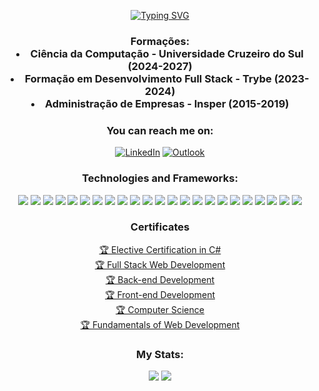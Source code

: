 <div align="center">

  [![Typing SVG](https://readme-typing-svg.demolab.com?font=Fira+Code&duration=1000&color=5DF7F5&background=FFFFFF00&center=true&vCenter=true&multiline=true&repeat=false&random=false&width=435&height=75&lines=Leonardo+Martins;Full+Stack+Web+Developer)](https://git.io/typing-svg)
  <h3 align="center">
  <tr>Formações:</tr>
  <li>Ciência da Computação - Universidade Cruzeiro do Sul (2024-2027)</li>
  <li>Formação em Desenvolvimento Full Stack - Trybe (2023-2024)</li>
  <li>Administração de Empresas - Insper (2015-2019)</li>
  


  <h3>You can reach me on:</h3>

  [![LinkedIn](https://img.shields.io/badge/linkedin-%230077B5.svg?style=for-the-badge&logo=linkedin&logoColor=white)](https://www.linkedin.com/in/leonardogumartins)
  [![Outlook](https://img.shields.io/badge/Microsoft_Outlook-0078D4?style=for-the-badge&logo=microsoft-outlook&logoColor=white)](mailto:leonardogustavo@outlook.com)


  <h3>Technologies and Frameworks:</h3>
  <span><code><img src="https://img.shields.io/badge/.NET-5C2D91?style=for-the-badge&logo=.net&logoColor=white" /></code></span>
  <span><code><img src="https://img.shields.io/badge/C%23-239120?style=for-the-badge&logo=c-sharp&logoColor=white" /></code></span>
  <span><code><img src="https://img.shields.io/badge/Node.js-339933?style=for-the-badge&logo=nodedotjs&logoColor=white" /></code></span>
  <span><code><img src="https://img.shields.io/badge/JavaScript-323330?style=for-the-badge&logo=javascript&logoColor=F7DF1E" /></code></span>
  <span><code><img src="https://img.shields.io/badge/TypeScript-007ACC?style=for-the-badge&logo=typescript&logoColor=white" /></code></span>
  <span><code><img src="https://img.shields.io/badge/Microsoft_SQL_Server-CC2927?style=for-the-badge&logo=microsoft-sql-server&logoColor=white" /></code></span>
  <span><code><img src="https://img.shields.io/badge/MySQL-005C84?style=for-the-badge&logo=mysql&logoColor=white" /></code></span>
  <span><code><img src="https://img.shields.io/badge/Docker-2CA5E0?style=for-the-badge&logo=docker&logoColor=white" /></code></span>
  <span><code><img src="https://img.shields.io/badge/Jest-C21325?style=for-the-badge&logo=jest&logoColor=white" /></code></span>
  <span><code><img src="https://img.shields.io/badge/Sequelize-52B0E7?style=for-the-badge&logo=Sequelize&logoColor=white" /></code></span>
  <span><code><img src="https://img.shields.io/badge/Express%20js-000000?style=for-the-badge&logo=express&logoColor=white" /></code></span>
  <span><code><img src="https://img.shields.io/badge/React-20232A?style=for-the-badge&logo=react&logoColor=61DAFB" /></code></span>
  <span><code><img src="https://img.shields.io/badge/GIT-E44C30?style=for-the-badge&logo=git&logoColor=white" /></code></span>
  <span><code><img src="https://img.shields.io/badge/Redux-593D88?style=for-the-badge&logo=redux&logoColor=white" /></code></span>
  <span><code><img src="https://img.shields.io/badge/React_Router-CA4245?style=for-the-badge&logo=react-router&logoColor=white" /></code></span>
  <span><code><img src="https://img.shields.io/badge/CSS3-1572B6?style=for-the-badge&logo=css3&logoColor=white" /></code></span>
  <span><code><img src="https://img.shields.io/badge/HTML5-E34F26?style=for-the-badge&logo=html5&logoColor=white" /></code></span>
  <span><code><img src="https://img.shields.io/badge/npm-CB3837?style=for-the-badge&logo=npm&logoColor=white" /></code></span>
  <span><code><img src="https://img.shields.io/badge/Vite-B73BFE?style=for-the-badge&logo=vite&logoColor=FFD62E" /></code></span>
  <span><code><img src="https://img.shields.io/badge/VSCode-0078D4?style=for-the-badge&logo=visual%20studio%20code&logoColor=white" /></code></span>
  <span><code><img src="https://img.shields.io/badge/eslint-3A33D1?style=for-the-badge&logo=eslint&logoColor=white" /></code></span>
  <span><code><img src="https://img.shields.io/badge/Linux-FCC624?style=for-the-badge&logo=linux&logoColor=black" /></code></span>
  <span><code><img src="https://img.shields.io/badge/Vercel-000000?style=for-the-badge&logo=vercel&logoColor=white" /></code></span>
  
  <h3>Certificates</h3>
  <a href="https://www.credential.net/9ff4fc99-88b9-4401-8447-c0e9a3c5ea58">🏆 Elective Certification in C#</a><br>
  <a href="https://www.credential.net/c648f898-b539-47e9-8192-47c45ff06276#gs.67lsg5">🏆 Full Stack Web Development</a><br>
  <a href="https://www.credential.net/1fde2adb-4d45-409a-87f2-b3e354e9f7b1#gs.1hwhpt">🏆 Back-end Development</a><br>
  <a href="https://www.credential.net/e2e717fa-00e4-4b89-8324-c7814279d022#gs.514i0h">🏆 Front-end Development</a><br>
  <a href="https://www.credential.net/cbbad3b1-4c9c-47c0-88bc-8f0804c1dc58#gs.3ejkoe">🏆 Computer Science</a><br>
  <a href="https://www.credential.net/147d92f6-e8e1-4f5c-a0e2-c24688f1b326#gs.uehv2h">🏆 Fundamentals of Web Development</a><br>

  <h3>My Stats:</h3>
  <img height="auto" width="auto" src="https://github-readme-stats.vercel.app/api/top-langs/?username=leomartinsdev&theme=dark" />
  <img height="auto" width="auto" src="https://github-readme-stats-git-masterrstaa-rickstaa.vercel.app/api?username=leomartinsdev&theme=dark" />


<div>

 
<!--
<p align="left"> <img src="https://komarev.com/ghpvc/?username=leomartinsdev&label=Profile%20views&color=0e75b6&style=flat" alt="leomartinsdev" /> </p>
-->
<!--
**leomartinsdev/leomartinsdev** is a ✨ _special_ ✨ repository because its `README.md` (this file) appears on your GitHub profile.

Here are some ideas to get you started:

- 🔭 I’m currently working on ...
- 🌱 I’m currently learning ...
- 👯 I’m looking to collaborate on ...
- 🤔 I’m looking for help with ...
- 💬 Ask me about ...
- 📫 How to reach me: ...
- 😄 Pronouns: ...
- ⚡ Fun fact: ...
-->
